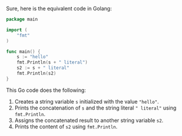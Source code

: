  Sure, here is the equivalent code in Golang:

```go
package main

import (
	"fmt"
)

func main() {
	s := "hello"
	fmt.Println(s + " literal")
	s2 := s + " literal"
	fmt.Println(s2)
}
```

This Go code does the following:
1. Creates a string variable `s` initialized with the value `"hello"`.
2. Prints the concatenation of `s` and the string literal `" literal"` using `fmt.Println`.
3. Assigns the concatenated result to another string variable `s2`.
4. Prints the content of `s2` using `fmt.Println`.
